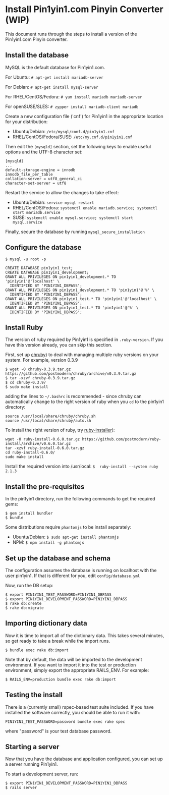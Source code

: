 # Install Pin1yin1.com Pinyin Converter (WIP)

This document runs through the steps to install a version of the Pin1yin1.com
Pinyin converter.

## Install the database
MySQL is the default database for Pin1yin1.com.

For Ubuntu:
`# apt-get install mariadb-server`

For Debian:
`# apt-get install mysql-server`

For RHEL/CentOS/Fedora:
`# yum install mariadb mariadb-server`

For openSUSE/SLES:
`# zypper install mariadb-client mariadb`


Create a new configuration file ('cnf') for Pin1yin1 in the appropriate
location for your distribution:
* Ubuntu/Debian: `/etc/mysql/conf.d/pin1yin1.cnf`
* RHEL/CentOS/Fedora/SUSE: `/etc/my.cnf.d/pin1yin1.cnf`

Then edit the `[mysqld]` section, set the following keys to enable
useful options and the UTF-8 character set:

```
[mysqld]
...
default-storage-engine = innodb
innodb_file_per_table
collation-server = utf8_general_ci
character-set-server = utf8
```

Restart the service to allow the changes to take effect:
* Ubuntu/Debian: `service mysql restart`
* RHEL/CentOS/Fedora: `systemctl enable mariadb.service; systemctl start mariadb.service`
* SUSE: `systemctl enable mysql.service; systemctl start mysql.service`

Finally, secure the database by running `mysql_secure_installation`


## Configure the database

`$ mysql -u root -p`

```
CREATE DATABASE pin1yin1_test;
CREATE DATABASE pin1yin1_development;
GRANT ALL PRIVILEGES ON pin1yin1_development.* TO 'pin1yin1'@'localhost' \
  IDENTIFIED BY 'PIN1YIN1_DBPASS';
GRANT ALL PRIVILEGES ON pin1yin1_development.* TO 'pin1yin1'@'%' \
  IDENTIFIED BY 'PIN1YIN1_DBPASS';
GRANT ALL PRIVILEGES ON pin1yin1_test.* TO 'pin1yin1'@'localhost' \
  IDENTIFIED BY 'PIN1YIN1_DBPASS';
GRANT ALL PRIVILEGES ON pin1yin1_test.* TO 'pin1yin1'@'%' \
  IDENTIFIED BY 'PIN1YIN1_DBPASS';
```

## Install Ruby

The version of ruby required by Pin1yin1 is specified in `.ruby-version`.
If you have this version already, you can skip this section.

First, set up [chruby](https://github.com/postmodern/chruby)) to deal with
managing multiple ruby versions on your system. For example, version 0.3.9

```
$ wget -O chruby-0.3.9.tar.gz https://github.com/postmodern/chruby/archive/v0.3.9.tar.gz
$ tar -xzvf chruby-0.3.9.tar.gz
$ cd chruby-0.3.9/
$ sudo make install
```

adding the lines to `~/.bashrc` is recommended - since chruby can automatically
change to the right version of ruby when you `cd` to the pin1yin1 directory:

```
source /usr/local/share/chruby/chruby.sh
source /usr/local/share/chruby/auto.sh
```

To install the right version of ruby, try
[ruby-installer](https://github.com/postmodern/ruby-instal)):
```
wget -O ruby-install-0.6.0.tar.gz https://github.com/postmodern/ruby-install/archive/v0.6.0.tar.gz
tar -xzvf ruby-install-0.6.0.tar.gz
cd ruby-install-0.6.0/
sudo make install
```

Install the required version into /usr/local:
`$  ruby-install --system ruby 2.1.3`

## Install the pre-requisites
In the pin1yin1 directory, run the following commands to get the required gems:
```
$ gem install bundler
$ bundle
```

Some distributions require `phantomjs` to be install separately:
* Ubuntu/Debian: `$ sudo apt-get install phantomjs`
* NPM: `$ npm install -g phantomjs`


## Set up the database and schema
The configuration assumes the database is running on localhost with the user
pin1yin1. If that is different for you, edit `config/database.yml`

Now, run the DB setup:

```
$ export PIN1YIN1_TEST_PASSWORD=PIN1YIN1_DBPASS
$ export PIN1YIN1_DEVELOPMENT_PASSWORD=PIN1YIN1_DBPASS
$ rake db:create
$ rake db:migrate
```

## Importing dictionary data

Now it is time to import all of the dictionary data.
This takes several minutes, so get ready to take a break while the import runs.

`$ bundle exec rake db:import`

Note that by default, the data will be imported to the development
environment. If you want to import it into the test or production environment,
simply export the appropriate RAILS_ENV. For example:

`$ RAILS_ENV=production bundle exec rake db:import`

## Testing the install
There is a (currently small) rspec-based test suite included. If you
have installed the software correctly, you should be able to run it
with:

    PIN1YIN1_TEST_PASSWORD=password bundle exec rake spec

where "password" is your test database password.

## Starting a server

Now that you have the database and application configured,
you can set up a server running Pin1yin1.

To start a development server, run:

```
$ export PIN1YIN1_DEVELOPMENT_PASSWORD=PIN1YIN1_DBPASS
$ rails server
```


